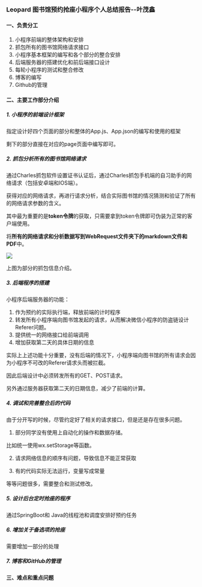 ### Leopard 图书馆预约抢座小程序个人总结报告--叶茂鑫



#### 一、负责分工

1. 小程序前端的整体架构和安排 
2. 抓包所有的图书馆网络请求接口
3. 小程序基本框架的编写和各个部分的整合安排
4. 后端服务器的搭建优化和前后端接口设计
5. 每轮小程序的测试和整合修改
6. 博客的编写
7. Github的管理

#### 二、主要工作部分介绍

##### 1. 小程序的前端设计框架

指定设计好四个页面的部分和整体的App.js、App.json的编写和使用的框架

剩下的部分直接在对应的page页面中编写即可。



##### 2. 抓包分析所有的图书馆网络请求

​    通过Charles抓包软件设置证书认证后，通过Charles抓包手机端的自习助手的网络请求（包括安卓端和IOS端）。

获得对应的网络请求，再进行请求分析，结合实际图书馆的情况猜测和验证了所有的网络请求参数的含义。

其中最为重要的是**token令牌**的获取，只需要拿到token令牌即可伪装为正常的客户端使用。

  将**所有的网络请求和分析数据写到WebRequest文件夹下的markdown文件和PDF**中。

![](C:\Users\叶十一\Documents\GitHub\LASD\docs\images\P3\ymx\1.png)

上图为部分的抓包信息介绍。



##### 3. 后端程序的搭建

小程序后端服务器的功能：

1. 作为预约的实际执行端，释放前端的计时程序
2. 转发所有小程序端向图书馆发起的请求，从而解决微信小程序的防盗链设计Referer问题。
3. 提供统一的网络接口给前端调用
4. 增加获取第二天的具体日期的信息

实际上上述功能十分重要，没有后端的情况下，小程序端向图书馆的所有请求会因为小程序不可改的Referer请求头而被拦截。

因此后端设计中必须转发所有的GET、POST请求。

另外通过服务器获取第二天的日期信息，减少了前端的计算。



##### 4. 调试和完善整合后的代码

由于分开写的时候，尽管约定好了相关的请求接口，但是还是存在很多问题。

1. 部分同学没有使用上自动化的操作和数据存储。

比如统一使用wx.setStorage等函数。

2. 请求网络信息的顺序有问题，导致信息不能正常获取

3. 有的代码实际无法运行，变量写成常量

等等问题很多，需要整合和测试修改。



##### 5. 设计后台定时抢座的程序

通过SpringBoot和 Java的线程池和调度安排好预约任务



##### 6. 增加关于备选项的抢座

需要增加一部分的处理



##### 7. 博客和GitHub的管理



#### 三、难点和重点问题


